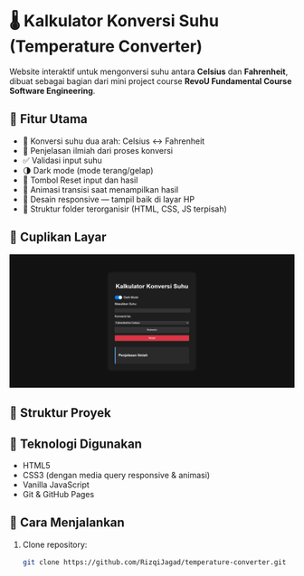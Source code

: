# 🌡️ Kalkulator Konversi Suhu (Temperature Converter)

Website interaktif untuk mengonversi suhu antara **Celsius** dan **Fahrenheit**, dibuat sebagai bagian dari mini project course **RevoU Fundamental Course Software Engineering**.

## 🚀 Fitur Utama

- 🔁 Konversi suhu dua arah: Celsius ↔ Fahrenheit
- 🧠 Penjelasan ilmiah dari proses konversi
- ✅ Validasi input suhu
- 🌗 Dark mode (mode terang/gelap)
- 🔄 Tombol Reset input dan hasil
- 🎨 Animasi transisi saat menampilkan hasil
- 📱 Desain responsive — tampil baik di layar HP
- 🧾 Struktur folder terorganisir (HTML, CSS, JS terpisah)

## 📸 Cuplikan Layar

![screenshot](Tampilan.png) 
## 📂 Struktur Proyek


## 📐 Teknologi Digunakan

- HTML5
- CSS3 (dengan media query responsive & animasi)
- Vanilla JavaScript
- Git & GitHub Pages

## 🔧 Cara Menjalankan

1. Clone repository:
   ```bash
   git clone https://github.com/RizqiJagad/temperature-converter.git
